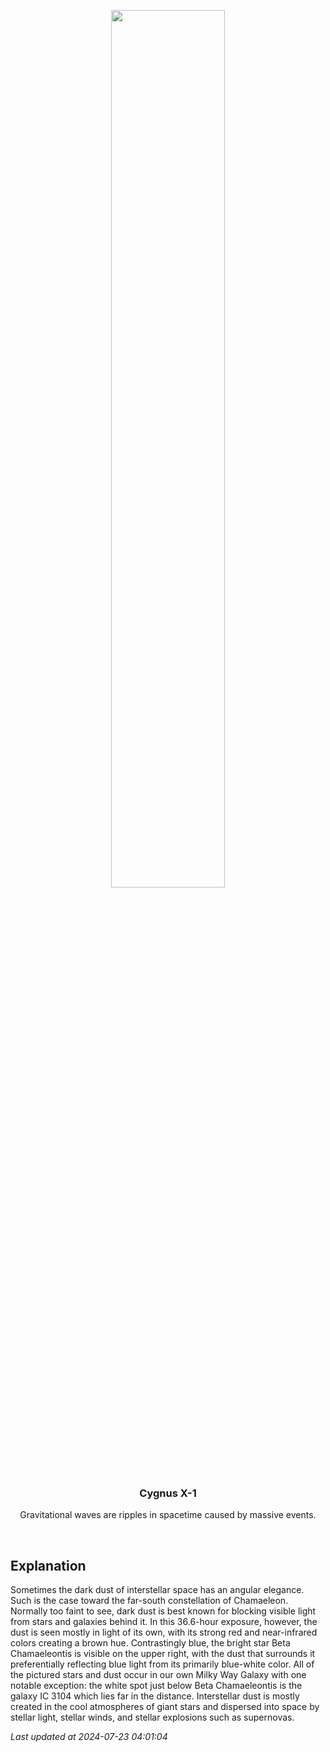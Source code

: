 <p align='center'>
    <img src='https://apod.nasa.gov/apod/image/2407/VeeChamaeleon_Lee_960.jpg' width='60%' />
    <h3 align="center">Cygnus X-1</h3>
    <p align="center">Gravitational waves are ripples in spacetime caused by massive events.</p>
</p>
<br/>

Explanation
--
Sometimes the dark dust of interstellar space has an angular elegance.  Such is the case toward the far-south constellation of Chamaeleon. Normally too faint to see, dark dust is best known for blocking visible light from stars and galaxies behind it. In this 36.6-hour exposure, however, the dust is seen mostly in light of its own, with its strong red and near-infrared colors creating a brown hue. Contrastingly blue, the bright star Beta Chamaeleontis is visible on the upper right, with the dust that surrounds it preferentially reflecting blue light from its primarily blue-white color.  All of the pictured stars and dust occur in our own Milky Way Galaxy with one notable exception: the white spot just below Beta Chamaeleontis is the galaxy IC 3104 which lies far in the distance.  Interstellar dust is mostly created in the cool atmospheres of giant stars and dispersed into space by stellar light, stellar winds, and stellar explosions such as supernovas.


*Last updated at 2024-07-23 04:01:04*
